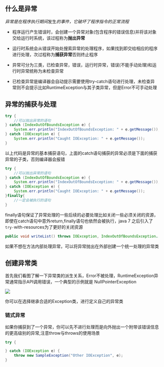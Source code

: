 ## 什么是异常

 *异常是在程序执行期间*发生*的事件，它破坏了程序指令的正常流程*

- 程序运行产生错误时，会创建一个异常对象(包含程序的错误信息)并将该对象交给运行时系统，该过程称为**抛出异常**
- 运行时系统会从错误开始处搜索异常的处理程序，如果找到即交给相应的程序进行处理，次过程称为**捕获异常**否则终止程序

- 异常可分为三类，已检查异常，错误，运行时异常，错误(不能手动处理)和运行时异常统称为未检查异常
- 已检查异常是编译器会自动提示需要使用try-catch语句进行处理，未检查异常则不会提示比如RuntimeException与其子类异常，但是Error不可手动处理

## 异常的捕获与处理

```java
try { 
	//可以抛出异常的语句
} catch (IndexOutOfBoundsException e) { 
    System.err.println("IndexOutOfBoundsException: " + e.getMessage()); 
} catch (IOException e) { 
    System.err.println("Caught IOException: " + e.getMessage()); 
}
```

以上代码是异常的基本捕获语句，上面的catch语句捕获的异常必须是下面的捕获异常的子类，否则编译器会报错

```java
try { 
	//可以抛出异常的语句
} catch (IndexOutOfBoundsException e) { 
    System.err.println("IndexOutOfBoundsException: " + e.getMessage()); 
} catch (IOException e) { 
    System.err.println("Caught IOException: " + e.getMessage()); 
}finally{
    //一定会被执行的语句
}
```

finally语句保证了异常处理的一些后续的必要处理比如关闭一些必须关闭的资源，即使在catch语句中意外return,finally语句也依然会被执行，java 7 之后引入了`try-`with-resources为了更好的关闭资源

```java
public void writeList() throws IOException, IndexOutOfBoundsException...{}
```

如果不想在方法内部处理异常，可以将异常抛出在外部创建一个统一处理的异常类

## 创建异常类

首先我们看图了解一下异常类的派生关系，Error不被处理，RuntimeException异常通常指示API调用错误，一个典型的示例就是 NullPointerException

![](D:\mysoft_install\Typora\notes\again\java\img\05.png)

你可以在选择继承合适的Exception类，进行定义自己的异常类

### 链式异常

如果你捕获到了一个异常，你可以先不进行处理而是向外抛出一个附带该错误信息的更高级别的异常,注意throw与throws的使用场景

```java
try { 

} catch (IOException e) { 
    throw new SampleException("Other IOException", e); 
}
```